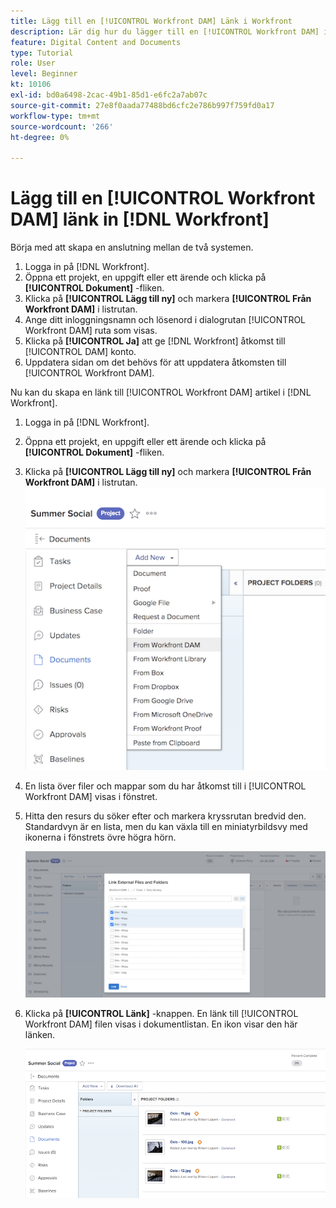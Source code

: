 ```yaml
---
title: Lägg till en [!UICONTROL Workfront DAM] Länk i Workfront
description: Lär dig hur du lägger till en [!UICONTROL Workfront DAM] i Workfront så att du kan länka [!UICONTROL DAM] till ditt projekt, din uppgift eller ditt problem i Workfront.
feature: Digital Content and Documents
type: Tutorial
role: User
level: Beginner
kt: 10106
exl-id: bd0a6498-2cac-49b1-85d1-e6fc2a7ab07c
source-git-commit: 27e8f0aada77488bd6cfc2e786b997f759fd0a17
workflow-type: tm+mt
source-wordcount: '266'
ht-degree: 0%

---
```


# Lägg till en [!UICONTROL Workfront DAM] länk in [!DNL Workfront]

Börja med att skapa en anslutning mellan de två systemen.

1. Logga in på [!DNL Workfront].
1. Öppna ett projekt, en uppgift eller ett ärende och klicka på **[!UICONTROL Dokument]** -fliken.
1. Klicka på **[!UICONTROL Lägg till ny]** och markera **[!UICONTROL Från Workfront DAM]** i listrutan.
1. Ange ditt inloggningsnamn och lösenord i dialogrutan [!UICONTROL Workfront DAM] ruta som visas.
1. Klicka på **[!UICONTROL Ja]** att ge [!DNL Workfront] åtkomst till [!UICONTROL DAM] konto.
1. Uppdatera sidan om det behövs för att uppdatera åtkomsten till [!UICONTROL Workfront DAM].

Nu kan du skapa en länk till [!UICONTROL Workfront DAM] artikel i [!DNL Workfront].

1. Logga in på [!DNL Workfront].
1. Öppna ett projekt, en uppgift eller ett ärende och klicka på **[!UICONTROL Dokument]** -fliken.
1. Klicka på **[!UICONTROL Lägg till ny]** och markera **[!UICONTROL Från Workfront DAM]** i listrutan.
   ![En bild av [!UICONTROL Från Workfront DAM] i [!UICONTROL Lägg till ny] nedrullningsbar meny](assets/01-contributor-from-workfront-dam.png)
1. En lista över filer och mappar som du har åtkomst till i [!UICONTROL Workfront DAM] visas i fönstret.

1. Hitta den resurs du söker efter och markera kryssrutan bredvid den. Standardvyn är en lista, men du kan växla till en miniatyrbildsvy med ikonerna i fönstrets övre högra hörn.

   ![En bild av markerade resurser i ett popup-fönster](assets/02-contributor-select-files-in-dam.png)

1. Klicka på **[!UICONTROL Länk]** -knappen. En länk till [!UICONTROL Workfront DAM] filen visas i dokumentlistan. En ikon visar den här länken.

   ![En bild av länkarna till [!UICONTROL Workfront DAM] filer visas i dokumentlistan med [!DNL Workfront].](assets/03-contributor-linked-in-wf.png)
